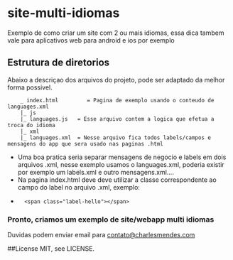 # site-multi-idiomas
Exemplo de como criar um site com 2 ou mais idiomas, essa dica tambem vale para aplicativos web para android e ios por exemplo

## Estrutura de diretorios
Abaixo a descriçao dos arquivos do projeto, pode ser adaptado da melhor forma possivel.

		_ index.html         = Pagina de exemplo usando o conteudo de languages.xml
		|_ js
		|_ languages.js   = Esse arquivo contem a logica que efetua a troca do idioma
		|_ xml
		|_ languages.xml  = Nesse arquivo fica todos labels/campos e mensagens do app que sera usado nas paginas .html

* Uma boa pratica seria separar mensagens de negocio e labels em dois arquivos .xml, nesse exemplo usamos o languages.xml, poderia existir por exemplo um labels.xml e outro mensagens.xml.... 
* Na pagina index.html deve deve utilizar a classe correspondente ao campo do label no arquivo .xml, exemplo:
* 
		<span class="label-hello"></span>

### Pronto, criamos um exemplo de site/webapp multi idiomas

Duvidas podem enviar email para contato@charlesmendes.com

##License
MIT, see LICENSE.
